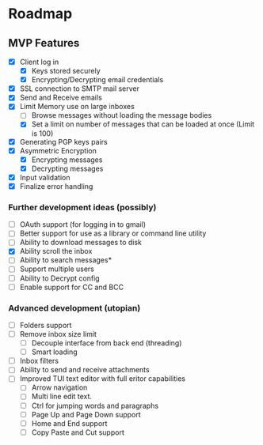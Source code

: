 # Roadmap

## MVP Features

- [x] Client log in
	- [x] Keys stored securely
	- [x] Encrypting/Decrypting email credentials
- [x] SSL connection to SMTP mail server
- [x] Send and Receive emails
- [x] Limit Memory use on large inboxes
	- [ ] Browse messages without loading the message bodies
	- [x] Set a limit on number of messages that can be loaded at once (Limit is 100)
- [x] Generating PGP keys pairs
- [x] Asymmetric Encryption
	- [x] Encrypting messages
	- [x] Decrypting messages
- [x] Input validation
- [x] Finalize error handling

### Further development ideas (possibly)

- [ ] OAuth support (for logging in to gmail)
- [ ] Better support for use as a library or command line utility
- [ ] Ability to download messages to disk
- [x] Ability scroll the inbox
- [ ] Ability to search messages*
- [ ] Support multiple users
- [ ] Ability to Decrypt config
- [ ] Enable support for CC and BCC

### Advanced development (utopian)

- [ ] Folders support
- [ ] Remove inbox size limit
    - [ ] Decouple interface from back end (threading)
    - [ ] Smart loading
- [ ] Inbox filters
- [ ] Ability to send and receive attachments
- [ ] Improved TUI text editor with full eritor capabilities
    - [ ] Arrow navigation
    - [ ] Multi line edit text.
    - [ ] Ctrl for jumping words and paragraphs
    - [ ] Page Up and Page Down support
    - [ ] Home and End support
    - [ ] Copy Paste and Cut support
